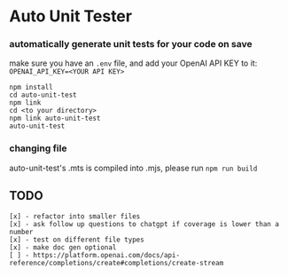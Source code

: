 # Auto Unit Tester

### automatically generate unit tests for your code on save

make sure you have an `.env` file, and add your OpenAI API KEY to it: `OPENAI_API_KEY=<YOUR API KEY>`

```
npm install
cd auto-unit-test
npm link
cd <to your directory>
npm link auto-unit-test
auto-unit-test
```

### changing file

auto-unit-test's .mts is compiled into .mjs, please run `npm run build`

## TODO

```
[x] - refactor into smaller files
[x] - ask follow up questions to chatgpt if coverage is lower than a number
[x] - test on different file types
[x] - make doc gen optional
[ ] - https://platform.openai.com/docs/api-reference/completions/create#completions/create-stream
```
